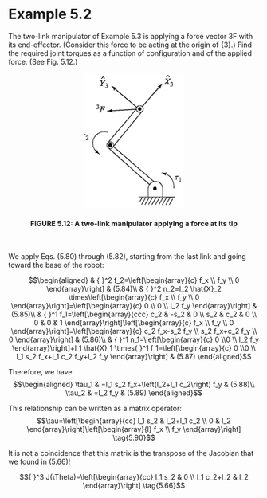 &emsp;
# Example 5.2

The two-link manipulator of Example 5.3 is applying a force vector 3F with its end-effector. (Consider this force to be acting at the origin of {3}.) Find the required joint torques as a function of configuration and of the applied force. (See Fig. 5.12.)

<div align=center>
    <img src="imgs/5.12.png" width=200>
    <h4>FIGURE 5.12: A two-link manipulator applying a force at its tip</h>
</div>
&emsp;

We apply Eqs. (5.80) through (5.82), starting from the last link and going toward the base of the robot:

$$\begin{aligned}
& { }^2 f_2=\left[\begin{array}{c}
f_x \\ f_y \\ 0
\end{array}\right] & (5.84)\\
& { }^2 n_2=l_2 \hat{X}_2 \times\left[\begin{array}{c}
f_x \\ f_y \\ 0
\end{array}\right]=\left[\begin{array}{c}
0 \\ 0 \\ l_2 f_y
\end{array}\right] & (5.85)\\
& { }^1 f_1=\left[\begin{array}{ccc}
c_2 & -s_2 & 0 \\
s_2 & c_2 & 0 \\
0 & 0 & 1
\end{array}\right]\left[\begin{array}{c}
f_x \\ f_y \\ 0
\end{array}\right]=\left[\begin{array}{c}
c_2 f_x-s_2 f_y \\ s_2 f_x+c_2 f_y \\ 0
\end{array}\right] & (5.86)\\
& { }^1 n_1=\left[\begin{array}{c}
0 \\0 \\ l_2 f_y
\end{array}\right]+l_1 \hat{X}_1 \times{ }^1 f_1=\left[\begin{array}{c}
0 \\0 \\ l_1 s_2 f_x+l_1 c_2 f_y+l_2 f_y
\end{array}\right] & (5.87)
\end{aligned}$$

Therefore, we have
$$\begin{aligned}
\tau_1 & =l_1 s_2 f_x+\left(l_2+l_1 c_2\right) f_y & (5.88)\\
\tau_2 & =l_2 f_y & (5.89)
\end{aligned}$$

This relationship can be written as a matrix operator:
$$\tau=\left[\begin{array}{cc}
l_1 s_2 & l_2+l_1 c_2 \\
0 & l_2
\end{array}\right]\left[\begin{array}{l}
f_x \\ f_y
\end{array}\right] \tag{5.90}$$

It is not a coincidence that this matrix is the transpose of the Jacobian that we found in (5.66)!


$${ }^3 J(\Theta)=\left[\begin{array}{cc}
l_1 s_2 & 0 \\
l_1 c_2+l_2 & l_2
\end{array}\right] \tag{5.66}$$
